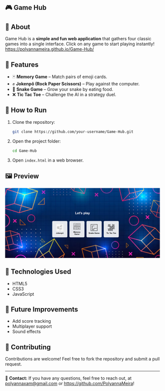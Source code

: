 ## 🎮 Game Hub

## 📝 About
Game Hub is a **simple and fun web application** that gathers four classic games into a single interface. Click on any game to start playing instantly!
https://polyannameira.github.io/Game-Hub/

## 🎯 Features
- 🃏 **Memory Game** – Match pairs of emoji cards.
- ✊ **Jokenpô (Rock Paper Scissors)** – Play against the computer.
- 🐍 **Snake Game** – Grow your snake by eating food.
- ❌ **Tic Tac Toe** – Challenge the AI in a strategy duel.

## 🚀 How to Run
1. Clone the repository:
   ```sh
   git clone https://github.com/your-username/Game-Hub.git
   ```
2. Open the project folder:
   ```sh
   cd Game-Hub
   ```
3. Open `index.html` in a web browser.


## 🖼️ Preview
![Game Hub Screenshot](./assets/view.png)

## 🔧 Technologies Used
- HTML5
- CSS3
- JavaScript

## 📌 Future Improvements
- Add score tracking
- Multiplayer support
- Sound effects

## 🤝 Contributing
Contributions are welcome! Feel free to fork the repository and submit a pull request.

---
📩 **Contact:** 
If you have any questions, feel free to reach out, at polyannaxam@gmail.com or https://github.com/PolyannaMeira!

